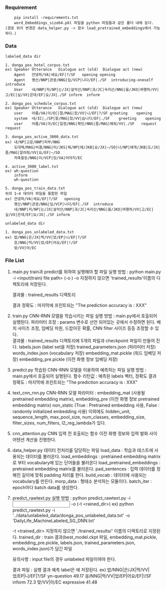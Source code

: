 ### Requirement
```
	pip install -requirements.txt
	word_Embeddings_size64.pkl 파일을 python 파일들과 같은 폴더 내에 둔다. (경로 위치 변경은 data_helper.py -> 함수 load_pretrained_embeddings에서 가능하다.)
```

### Data
	labeled_data dir

	1. donga_pos_hotel_corpus.txt
	ex) Speaker	Utterance	Dialogue act (old)	Dialogue act (new)
	    Agent	안녕하/VA|세요/EF|?/SF	opening	opening
	    Agent	명산/NNP|관광/NNG|입/VCP|니다/EF|./SF	introducing-oneself	introduce
	    User	네/NNP|저/NP|는/JX|설악산/NNP|과/JC|속리산/NNG|을/JKO|여행하/VV|고/EC|싶/VX|은데/EF|요/JX|./SF	inform	inform

	2. donga_pos_schedule_corpus.txt
	ex) Speaker	Utterance	Dialogue act (old)	Dialogue act (new)
	    user	아름/VA|아/EC|잘/MAG|잤/VV|니/EF|?/SF	greeting	opening
	    system	네/IC|,/SP|잘/MAG|잤/VV|습니다/EF|./SF	greeting	opening
	    user	아름/VA|아/EC|일정/NNG|확인/NNG|좀/MAG|해줘/VV|./SF	request	request

	3. donga_pos_active_3000_data.txt
	ex) 내/NP|고운/NNP|피부/NNG
	    도대체/MAG|비결/NNG|이/JKS|뭐/NP|에/JKB|요/JX|~/SO|나/NP|에게/JKB|도/JX|좀/MAG|알려줘/VV|요/EF|~/SO
	    저축할돈/NNG|이/VCP|있/VA|어야지/EC

	4. active_3000_label.txt
	ex) wh-question
	    inform
	    wh-question
	
	5. donga_pos_train_data.txt
	위의 1~4 데이터 파일을 통합한 파일
	ex) 안녕하/VA|세요/EF|?/SF	opening
	    명산/NNP|관광/NNG|입/VCP|니다/EF|./SF	introduce
	    네/NNP|저/NP|는/JX|설악산/NNP|과/JC|속리산/NNG|을/JKO|여행하/VV|고/EC|싶/VX|은데/EF|요/JX|./SF	inform

	unlabeled_data dir

	1. donga_pos_unlabeled_data.txt
	ex) 밥/NNG|은/JX|먹/VV|었/EP|니/EF|?/SF
	    응/NNG|먹/VV|었/EP|어요/EF|!/SF
	    맞/VV|아/EC

### File List
1. main.py 
	train과 predict를 위하여 실행해야 할 파일
	실행 방법 : python main.py -i <input(train) file path> (-o <output dir path>)
	-o <output dir path> 지정하지 않으면 'trained_results'이름의 디렉토리에 저장된다.
	
	결과물 : trained_results 디렉토리
		
	결과 정확도 : 마지막에 프린트되는 "The prediction accuracy is : XXX"

2. train.py
	CNN-RNN 모델을 학습시키는 파일
	실행 방법 : main.py에서 호출되어 실행된다.
	파라미터 조정 : params 변수로 선언 되어있는 곳에서 수정하면 된다.
		       배치 사이즈 조정, 임베딩 차원, 드랍아웃 확률, CNN filter 사이즈 등등 조정할 수 있다.	       
	결과물 : trained_results 디렉토리에 5개의 파일과 checkpoint 파일이 만들어 진다.
		labels.json (label set을 저장)
		trained_parameters.json (파라미터 저장)
		words_index.json (vocabulary 저장)
		embedding_mat.pickle (워드 임베딩 저장)
		embedding_pre.pickle (이전 화행 정보 임베딩 저장)

3. predict.py
	학습된 CNN-RNN 모델을 이용하여 예측하는 파일
	실행 방법 : main.py에서 호출되어 실행된다.
	함수 리턴값 : 예측된 labels 벡터, 정확도
	결과 정확도 : 마지막에 프린트되는 "The prediction accuracy is : XXX"

4. text_cnn_rnn.py
	CNN-RNN 모델
	파라미터 : embedding_mat (사용될 pretrained embedding matrix),
		 embedding_pre (이전 화행 정보 pretrained embedding matrix)
		 non_static (True : Pretrained embedding 사용, False : randomly initialized embedding 사용)
		 이외에도 hidden_unit, sequence_length, max_pool_size, num_classes, embedding_size, filter_sizes, num_filters, l2_reg_lambda가 있다.
	
5. cnn_attention.py
	CNN 입력 전 호출되는 함수
	이전 화행 정보와 입력 발화 사이 어텐션 계산을 진행한다.

6. data_helper.py
	데이터 전처리를 담당하는 파일
	load_data : 학습과 테스트에 사용되는 데이터를 불러온다. 
	load_embeddings : pretrained embedding matrix로 부터 vocabulary에 있는 단어들을 불러온다
	load_pretrained_embeddings : pretrained embedding matrix를 불러온다.
	pad_sentences : 입력 데이터를 정해진 길이에 맞춰 padding 처리를 한다.
	build_vocab : 데이터에 사용되는 vocabulary를 만든다.
	morp_data : 형태소 분석하는 모듈이다.
	batch_iter : epoch마다 batch data를 생성한다.
	

7. predict_rawtext.py
	실행 방법 : python predict_rawtext.py -i <input file path> -o <output file path> (-t <rained_dir>)
	ex) python predict_rawtext.py -i '../data/unlabeled_data/donga_pos_unlabeled_data.txt' -o 'DailyLife_MachineLabeled_SG_DNN.txt'

	-t <trained_dir> 지정하지 않으면 './trained_results/' 이름의 디렉토리로 지정된다.
		trained_dir : train 결과(best_model.ckpt 파일, embedding_mat.pickle, embedding_pre.pickle,
		labels.json, trained_parameters.json, words_index.json)가 담긴 파일

	유의사항 : input file의 경우 unlabeled 파일이여야 한다.
		
	결과 파일 : 
		실행 결과 예측 label은 <output file>에 저장된다.
		ex) 밥/NNG|은/JX|먹/VV|었/EP|니/EF|?/SF	yn-question	49.17
		    응/NNG|먹/VV|었/EP|어요/EF|!/SF	inform	72.3
		    맞/VV|아/EC	expressive	41.48
		
